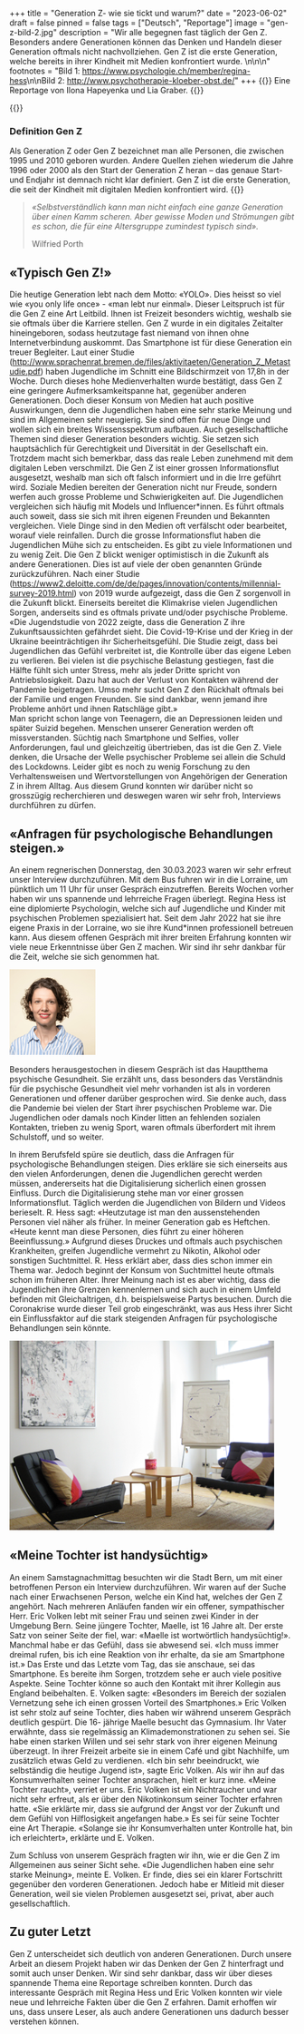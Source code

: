 +++
title = "Generation Z- wie sie tickt und warum?"
date = "2023-06-02"
draft = false
pinned = false
tags = ["Deutsch", "Reportage"]
image = "gen-z-bild-2.jpg"
description = "Wir alle begegnen fast täglich der Gen Z. Besonders andere Generationen können das Denken und Handeln dieser Generation oftmals nicht nachvollziehen. Gen Z ist die erste Generation, welche bereits in ihrer Kindheit mit Medien konfrontiert wurde. \n\n\n"
footnotes = "Bild 1: <https://www.psychologie.ch/member/regina-hess>\n\nBild 2: <http://www.psychotherapie-kloeber-obst.de/>"
+++
{{<lead>}}
Eine Reportage von Ilona Hapeyenka und Lia Graber.
{{</lead>}}

{{<box>}}


### Definition Gen Z

Als Generation Z oder Gen Z bezeichnet man alle Personen, die zwischen 1995 und 2010 geboren wurden. Andere Quellen ziehen wiederum die Jahre 1996 oder 2000 als den Start der Generation Z heran – das genaue Start- und Endjahr ist demnach nicht klar definiert. 
Gen Z ist die erste Generation, die seit der Kindheit mit digitalen Medien konfrontiert wird.
{{</box>}}

> *«Selbstverständlich kann man nicht einfach eine ganze Generation über einen Kamm scheren. Aber gewisse Moden und Strömungen gibt es schon, die für eine Altersgruppe zumindest typisch sind».*  
>
> Wilfried Porth

## «Typisch Gen Z!»

Die heutige Generation lebt nach dem Motto: «YOLO». Dies heisst so viel wie «you only life once» - «man lebt nur einmal». Dieser Leitspruch ist für die Gen Z eine Art Leitbild. Ihnen ist Freizeit besonders wichtig, weshalb sie sie oftmals über die Karriere stellen. 
Gen Z wurde in ein digitales Zeitalter hineingeboren, sodass heutzutage fast niemand von ihnen ohne Internetverbindung auskommt. Das Smartphone ist für diese Generation ein treuer Begleiter. 
Laut einer Studie (http://www.sprachenrat.bremen.de/files/aktivitaeten/Generation_Z_Metastudie.pdf) haben Jugendliche im Schnitt eine Bildschirmzeit von 17,8h in der Woche. Durch dieses hohe Medienverhalten wurde bestätigt, dass Gen Z eine geringere Aufmerksamkeitspanne hat, gegenüber anderen Generationen. 
Doch dieser Konsum von Medien hat auch positive Auswirkungen, denn die Jugendlichen haben eine sehr starke Meinung und sind im Allgemeinen sehr neugierig. Sie sind offen für neue Dinge und wollen sich ein breites Wissensspektrum aufbauen. Auch gesellschaftliche Themen sind dieser Generation besonders wichtig. Sie setzen sich hauptsächlich für Gerechtigkeit und Diversität in der Gesellschaft ein. Trotzdem macht sich bemerkbar, dass das reale Leben zunehmend mit dem digitalen Leben verschmilzt. 
Die Gen Z ist einer grossen Informationsflut ausgesetzt, weshalb man sich oft falsch informiert und in die Irre geführt wird. Soziale Medien bereiten der Generation nicht nur Freude, sondern werfen auch grosse Probleme und Schwierigkeiten auf. Die Jugendlichen vergleichen sich häufig mit Models und Influencer*innen. Es führt oftmals auch soweit, dass sie sich mit ihren eigenen Freunden und Bekannten vergleichen. Viele Dinge sind in den Medien oft verfälscht oder bearbeitet, worauf viele reinfallen. Durch die grosse Informationsflut haben die Jugendlichen Mühe sich zu entscheiden. Es gibt zu viele Informationen und zu wenig Zeit. 
Die Gen Z blickt weniger optimistisch in die Zukunft als andere Generationen. Dies ist auf viele der oben genannten Gründe zurückzuführen.
Nach einer Studie (https://www2.deloitte.com/de/de/pages/innovation/contents/millennial-survey-2019.html) von 2019 wurde aufgezeigt, dass die Gen Z sorgenvoll in die Zukunft blickt. Einerseits bereitet die Klimakrise vielen Jugendlichen Sorgen, anderseits sind es oftmals private und/oder psychische Probleme. 
«Die Jugendstudie von 2022 zeigte, dass die Generation Z ihre Zukunftsaussichten gefährdet sieht. Die Covid-19-Krise und der Krieg in der Ukraine beeinträchtigen ihr Sicherheitsgefühl. Die Studie zeigt, dass bei Jugendlichen das Gefühl verbreitet ist, die Kontrolle über das eigene Leben zu verlieren. Bei vielen ist die psychische Belastung gestiegen, fast die Hälfte fühlt sich unter Stress, mehr als jeder Dritte spricht von Antriebslosigkeit. Dazu hat auch der Verlust von Kontakten während der Pandemie beigetragen. Umso mehr sucht Gen Z den Rückhalt oftmals bei der Familie und engen Freunden. Sie sind dankbar, wenn jemand ihre Probleme anhört und ihnen Ratschläge gibt.»\
Man spricht schon lange von Teenagern, die an Depressionen leiden und später Suizid begehen. Menschen unserer Generation werden oft missverstanden. Süchtig nach Smartphone und Selfies, voller Anforderungen, faul und gleichzeitig übertrieben, das ist die Gen Z. Viele denken, die Ursache der Welle psychischer Probleme sei allein die Schuld des Lockdowns. 
Leider gibt es noch zu wenig Forschung zu den Verhaltensweisen und Wertvorstellungen von Angehörigen der Generation Z in ihrem Alltag. Aus diesem Grund konnten wir darüber nicht so grosszügig recherchieren und deswegen waren wir sehr froh, Interviews durchführen zu dürfen. 

## «Anfragen für psychologische Behandlungen steigen.»

An einem regnerischen Donnerstag, den 30.03.2023 waren wir sehr erfreut unser Interview durchzuführen. Mit dem Bus fuhren wir in die Lorraine, um pünktlich um 11 Uhr für unser Gespräch einzutreffen. Bereits Wochen vorher haben wir uns spannende und lehrreiche Fragen überlegt. Regina Hess ist eine diplomierte Psychologin, welche sich auf Jugendliche und Kinder mit psychischen Problemen spezialisiert hat. Seit dem Jahr 2022 hat sie ihre eigene Praxis in der Lorraine, wo sie ihre Kund*innen professionell betreuen kann. Aus diesem offenen Gespräch mit ihrer breiten Erfahrung konnten wir viele neue Erkenntnisse über Gen Z machen. Wir sind ihr sehr dankbar für die Zeit, welche sie sich genommen hat.

![Regina Hess - Eidg. anerkannte  Kinder- und Jugendpsychotherapeutin](regina-hess.png)

Besonders herausgestochen in diesem Gespräch ist das Hauptthema psychische Gesundheit. Sie erzählt uns, dass besonders das Verständnis für die psychische Gesundheit viel mehr vorhanden ist als in vorderen Generationen und offener darüber gesprochen wird. Sie denke auch, dass die Pandemie bei vielen der Start ihrer psychischen Probleme war. Die Jugendlichen oder damals noch Kinder litten an fehlenden sozialen Kontakten, trieben zu wenig Sport, waren oftmals überfordert mit ihrem Schulstoff, und so weiter.

In ihrem Berufsfeld spüre sie deutlich, dass die Anfragen für psychologische Behandlungen steigen. Dies erkläre sie sich einerseits aus den vielen Anforderungen, denen die Jugendlichen gerecht werden müssen, andererseits hat die Digitalisierung sicherlich einen grossen Einfluss. Durch die Digitalisierung stehe man vor einer grossen Informationsflut. Täglich werden die Jugendlichen von Bildern und Videos berieselt. R. Hess sagt: «Heutzutage ist man den aussenstehenden Personen viel näher als früher. In meiner Generation gab es Heftchen. «Heute kennt man diese Personen, dies führt zu einer höheren Beeinflussung.» Aufgrund dieses Druckes und oftmals auch psychischen Krankheiten, greifen Jugendliche vermehrt zu Nikotin, Alkohol oder sonstigen Suchtmittel. R. Hess erklärt aber, dass dies schon immer ein Thema war. Jedoch beginnt der Konsum von Suchtmittel heute oftmals schon im früheren Alter. Ihrer Meinung nach ist es aber wichtig, dass die Jugendlichen ihre Grenzen kennenlernen und sich auch in einem Umfeld befinden mit Gleichaltrigen, d.h. beispielsweise Partys besuchen. Durch die Coronakrise wurde dieser Teil grob eingeschränkt, was aus Hess ihrer Sicht ein Einflussfaktor auf die stark steigenden Anfragen für psychologische Behandlungen sein könnte.

![Praxiszimmer: Daniela Klöber-Obst](praxis.png)

## «Meine Tochter ist handysüchtig»

An einem Samstagnachmittag besuchten wir die Stadt Bern, um mit einer betroffenen Person ein Interview durchzuführen. Wir waren auf der Suche nach einer Erwachsenen Person, welche ein Kind hat, welches der Gen Z angehört. Nach mehreren Anläufen fanden wir ein offener, sympathischer Herr. Eric Volken lebt mit seiner Frau und seinen zwei Kinder in der Umgebung Bern. Seine jüngere Tochter, Maelle, ist 16 Jahre alt. Der erste Satz von seiner Seite der fiel, war: «Maelle ist wortwörtlich handysüchtig!». Manchmal habe er das Gefühl, dass sie abwesend sei. «Ich muss immer dreimal rufen, bis ich eine Reaktion von ihr erhalte, da sie am Smartphone ist.» Das Erste und das Letzte vom Tag, das sie anschaue, sei das Smartphone. Es bereite ihm Sorgen, trotzdem sehe er auch viele positive Aspekte. Seine Tochter könne so auch den Kontakt mit ihrer Kollegin aus England beibehalten. E. Volken sagte: «Besonders im Bereich der sozialen Vernetzung sehe ich einen grossen Vorteil des Smartphones.» 
Eric Volken ist sehr stolz auf seine Tochter, dies haben wir während unserem Gespräch deutlich gespürt. Die 16- jährige Maelle besucht das Gymnasium. Ihr Vater erwähnte, dass sie regelmässig an Klimademonstrationen zu sehen sei. Sie habe einen starken Willen und sei sehr stark von ihrer eigenen Meinung überzeugt. In ihrer Freizeit arbeite sie in einem Café und gibt Nachhilfe, um zusätzlich etwas Geld zu verdienen. «Ich bin sehr beeindruckt, wie selbständig die heutige Jugend ist», sagte Eric Volken. 
Als wir ihn auf das Konsumverhalten seiner Tochter ansprachen, hielt er kurz inne. «Meine Tochter raucht», verriet er uns. Eric Volken ist ein Nichtraucher und war nicht sehr erfreut, als er über den Nikotinkonsum seiner Tochter erfahren hatte. «Sie erklärte mir, dass sie aufgrund der Angst vor der Zukunft und dem Gefühl von Hilflosigkeit angefangen habe.» Es sei für seine Tochter eine Art Therapie. «Solange sie ihr Konsumverhalten unter Kontrolle hat, bin ich erleichtert», erklärte und E. Volken. 

Zum Schluss von unserem Gespräch fragten wir ihn, wie er die Gen Z im Allgemeinen aus seiner Sicht sehe. «Die Jugendlichen haben eine sehr starke Meinung», meinte E. Volken. Er finde, dies sei ein klarer Fortschritt gegenüber den vorderen Generationen. Jedoch habe er Mitleid mit dieser Generation, weil sie vielen Problemen ausgesetzt sei, privat, aber auch gesellschaftlich. 

## Zu guter Letzt

Gen Z unterscheidet sich deutlich von anderen Generationen. Durch unsere Arbeit an diesem Projekt haben wir das Denken der Gen Z hinterfragt und somit auch unser Denken. Wir sind sehr dankbar, dass wir über dieses spannende Thema eine Reportage schreiben konnten. Durch das interessante Gespräch mit Regina Hess und Eric Volken konnten wir viele neue und lehrreiche Fakten über die Gen Z erfahren.  Damit erhoffen wir uns, dass unsere Leser, als auch andere Generationen uns dadurch besser verstehen können.